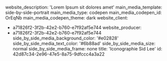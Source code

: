 website_description: 'Lorem Ipsum sit dolores amet'
main_media_template: side-by-side-portrait
main_media_type: codepen
main_media_codepen_id: OrEqNb
main_media_codepen_theme: dark
website_client:
  - a71826f2-3f2b-42e2-b760-e7f92af5e744
website_producer:
  - a71826f2-3f2b-42e2-b760-e7f92af5e744
side_by_side_media_background_color: '#e02828'
side_by_side_media_text_color: '#6b88ad'
side_by_side_media_size: normal
side_by_side_media_frame: none
title: 'Iconographie Sid&nbsp;Lee'
id: 42d87c34-2e96-47e5-8a75-9dfccc4a3a22
